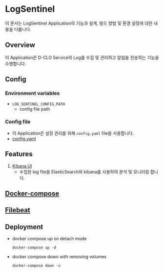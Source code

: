 # LogSentinel

이 문서는 LogSentinel Application의 기능과 설계, 빌드 방법 및 환경 설정에 대한 내용을 다룹니다.

## Overview

이 Application은 D-CLO Service의 Log를 수집 및 관리하고 알림을 전송하는 기능을 수행합니다.

## Config

### Environment variables

- `LOG_SENTINEL_CONFIG_PATH`
    - config file path

### Config file

- 이 Application은 설정 관리를 위해 `config.yaml` file을 사용합니다.
- [config.yaml](./docs/configuration.md)

## Features

1. [Kibana UI](http://localhost:5601)
    - 수집한 log file을 ElasticSearch와 kibana를 사용하여 분석 및 모니터링 합니다.

## [Docker-compose](./docs/docker_compose.md)

## [Filebeat](./docs/filebeat.md)

## Deployment

- docker compose up on detach mode
  ```shell
  docker-compose up -d
    ```
- docker compose down with removing volumes
    ```shell
    docker-compose down -v
    ```